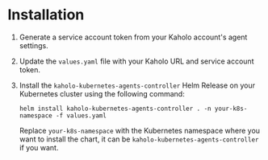 # Installation

1. Generate a service account token from your Kaholo account's agent settings.
2. Update the `values.yaml` file with your Kaholo URL and service account token.
3. Install the `kaholo-kubernetes-agents-controller` Helm Release on your Kubernetes cluster using the following command:

    ```
    helm install kaholo-kubernetes-agents-controller . -n your-k8s-namespace -f values.yaml
    ```
   
   Replace `your-k8s-namespace` with the Kubernetes namespace where you want to install the chart, it can be `kaholo-kubernetes-agents-controller` if you want.
